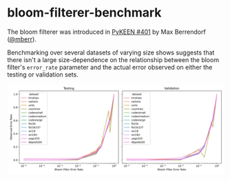 # bloom-filterer-benchmark

The bloom filterer was introduced in [PyKEEN #401](https://github.com/pykeen/pykeen/pull/401)
by Max Berrendorf ([@mberr](https://github.com/mberr)).

Benchmarking over several datasets of varying size shows suggests that there
isn't a large size-dependence on the relationship between the bloom filter's
`error_rate` parameter and the actual error observed on either the testing
or validation sets.

<img src="plot.svg" />
